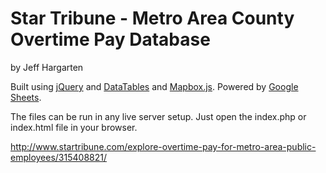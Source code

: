 Star Tribune - Metro Area County Overtime Pay Database
================

by Jeff Hargarten

Built using [jQuery](https://github.com/jquery/jquery) and [DataTables](https://www.datatables.net/) and [Mapbox.js](https://www.mapbox.com/mapbox.js/api/v2.2.2/). Powered by [Google Sheets](https://www.google.com/sheets/about/).

The files can be run in any live server setup. Just open the index.php or index.html file in your browser.

http://www.startribune.com/explore-overtime-pay-for-metro-area-public-employees/315408821/
